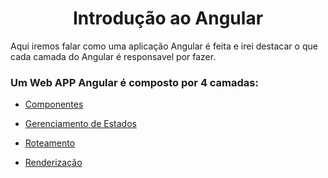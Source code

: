 <h1 align="center">Introdução ao Angular</h1>

  Aqui iremos falar como uma aplicação Angular é feita e irei destacar o que cada camada do Angular é responsavel por fazer.

  <h3>Um Web APP Angular é composto por 4 camadas:</h3>

  - [Componentes]()

  - [Gerenciamento de Estados]()
  
  - [Roteamento]()
  
  - [Renderização]()
  